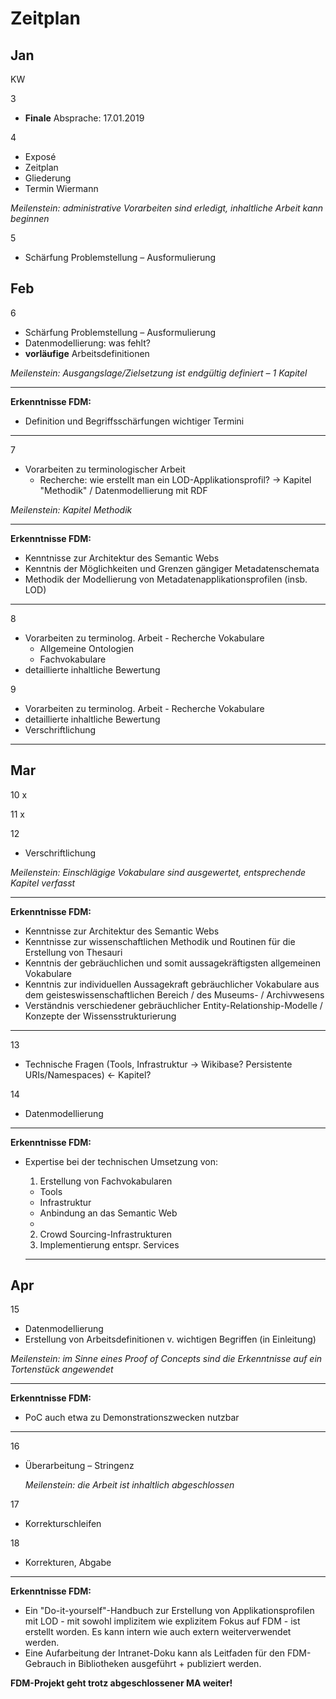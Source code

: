 # Zeitplan

## Jan

KW

3
  * **Finale** Absprache: 17.01.2019

4
  * Exposé
  * Zeitplan
  * Gliederung
  * Termin Wiermann

  *Meilenstein: administrative Vorarbeiten sind erledigt, inhaltliche Arbeit kann beginnen*

5
  * Schärfung Problemstellung – Ausformulierung


## Feb

6
  * Schärfung Problemstellung – Ausformulierung
  * Datenmodellierung: was fehlt?
  * **vorläufige** Arbeitsdefinitionen

  *Meilenstein: Ausgangslage/Zielsetzung ist endgültig definiert – 1 Kapitel*

---
**Erkenntnisse FDM:**
* Definition und Begriffsschärfungen wichtiger Termini

---



7
  * Vorarbeiten zu terminologischer Arbeit
    * Recherche: wie erstellt man ein LOD-Applikationsprofil? -> Kapitel "Methodik" / Datenmodellierung mit RDF

  *Meilenstein: Kapitel Methodik*

---
**Erkenntnisse FDM:**
* Kenntnisse zur Architektur des Semantic Webs
* Kenntnis der Möglichkeiten und Grenzen gängiger Metadatenschemata
* Methodik der Modellierung von Metadatenapplikationsprofilen (insb. LOD)
---

8
  * Vorarbeiten zu terminolog. Arbeit - Recherche Vokabulare
    * Allgemeine Ontologien
    * Fachvokabulare
  * detaillierte inhaltliche Bewertung

9
  * Vorarbeiten zu terminolog. Arbeit - Recherche Vokabulare
  * detaillierte inhaltliche Bewertung
  * Verschriftlichung

  ---

## Mar

10 x

11 x

12
  * Verschriftlichung

  *Meilenstein: Einschlägige Vokabulare sind ausgewertet, entsprechende Kapitel verfasst*

---
**Erkenntnisse FDM:**
* Kenntnisse zur Architektur des Semantic Webs
* Kenntnisse zur wissenschaftlichen Methodik und Routinen für die Erstellung von Thesauri
* Kenntnis der gebräuchlichen und somit aussagekräftigsten allgemeinen Vokabulare
* Kenntnis zur individuellen Aussagekraft gebräuchlicher Vokabulare aus dem geisteswissenschaftlichen Bereich / des Museums- / Archivwesens
* Verständnis verschiedener gebräuchlicher Entity-Relationship-Modelle / Konzepte der Wissensstrukturierung
---

13
  * Technische Fragen (Tools, Infrastruktur -> Wikibase? Persistente URIs/Namespaces) <- Kapitel?

14
  * Datenmodellierung
---
**Erkenntnisse FDM:**

* Expertise bei der technischen Umsetzung von:
  1. Erstellung von Fachvokabularen
    - Tools
    - Infrastruktur
    - Anbindung an das Semantic Web
    -
  2. Crowd Sourcing-Infrastrukturen
  3. Implementierung entspr. Services


  ---

## Apr

15
  * Datenmodellierung
  * Erstellung von Arbeitsdefinitionen v. wichtigen Begriffen (in Einleitung)

  *Meilenstein: im Sinne eines Proof of Concepts sind die Erkenntnisse auf ein Tortenstück angewendet*

---
**Erkenntnisse FDM:**
* PoC auch etwa zu Demonstrationszwecken nutzbar
---

16
* Überarbeitung – Stringenz

  *Meilenstein: die Arbeit ist inhaltlich abgeschlossen*

17
  * Korrekturschleifen

18
  * Korrekturen, Abgabe
---
**Erkenntnisse FDM:**
* Ein "Do-it-yourself"-Handbuch zur Erstellung von Applikationsprofilen mit LOD - mit sowohl implizitem wie explizitem Fokus auf FDM - ist erstellt worden. Es kann intern wie auch extern weiterverwendet werden.
* Eine Aufarbeitung der Intranet-Doku kann als Leitfaden für den FDM-Gebrauch in Bibliotheken ausgeführt + publiziert werden.

**FDM-Projekt geht trotz abgeschlossener MA weiter!**
